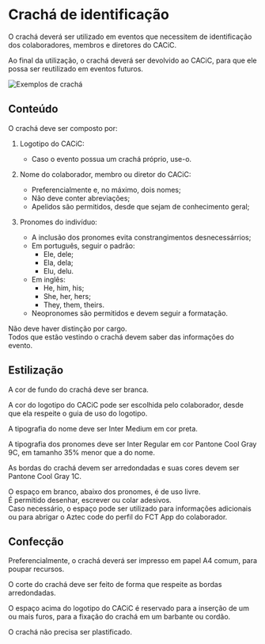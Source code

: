 # Crachá de identificação

O crachá deverá ser utilizado em eventos que necessitem de identificação dos colaboradores, membros e diretores do CACiC.

Ao final da utilização, o crachá deverá ser devolvido ao CACiC, para que ele possa ser reutilizado em eventos futuros.

![Exemplos de crachá](/guidelines/design/badges.avif)

## Conteúdo

O crachá deve ser composto por:

1. Logotipo do CACiC:

   - Caso o evento possua um crachá próprio, use-o.

1. Nome do colaborador, membro ou diretor do CACiC:

   - Preferencialmente e, no máximo, dois nomes;
   - Não deve conter abreviações;
   - Apelidos são permitidos, desde que sejam de conhecimento geral;

1. Pronomes do indivíduo:

   - A inclusão dos pronomes evita constrangimentos desnecessárrios;
   - Em português, seguir o padrão:
     - Ele, dele;
     - Ela, dela;
     - Elu, delu.
   - Em inglês:
     - He, him, his;
     - She, her, hers;
     - They, them, theirs.
   - Neopronomes são permitidos e devem seguir a formatação.

Não deve haver distinção por cargo.  
Todos que estão vestindo o crachá devem saber das informações do evento.

## Estilização

A cor de fundo do crachá deve ser branca.

A cor do logotipo do CACiC pode ser escolhida pelo colaborador, desde que ela respeite o guia de uso do logotipo.

A tipografia do nome deve ser Inter Medium em cor preta.

A tipografia dos pronomes deve ser Inter Regular em cor Pantone Cool Gray 9C, em tamanho 35% menor que a do nome.

As bordas do crachá devem ser arredondadas e suas cores devem ser Pantone Cool Gray 1C.

O espaço em branco, abaixo dos pronomes, é de uso livre.  
É permitido desenhar, escrever ou colar adesivos.  
Caso necessário, o espaço pode ser utilizado para informações adicionais ou para abrigar o Aztec code do perfil do FCT App do colaborador.

## Confecção

Preferencialmente, o crachá deverá ser impresso em papel A4 comum, para poupar recursos.

O corte do crachá deve ser feito de forma que respeite as bordas arredondadas.

O espaço acima do logotipo do CACiC é reservado para a inserção de um ou mais furos, para a fixação do crachá em um barbante ou cordão.

O crachá não precisa ser plastificado.
